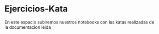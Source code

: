 # Ejercicios-Kata
En este espacio subiremos nuestros notebooks con las katas realizadas de la documentacion leida
